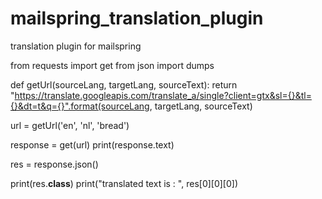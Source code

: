 # mailspring_translation_plugin
translation plugin for mailspring

from requests import get
from json import dumps

def getUrl(sourceLang, targetLang, sourceText):
	return "https://translate.googleapis.com/translate_a/single?client=gtx&sl={}&tl={}&dt=t&q={}".format(sourceLang, targetLang, sourceText)

url = getUrl('en', 'nl', 'bread')

response = get(url)
print(response.text)

res = response.json()

print(res.__class__)
print("translated text is : ", res[0][0][0])
